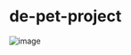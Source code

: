 # de-pet-project

![image](https://github.com/user-attachments/assets/d5266703-6f23-4bbf-b8dd-01c1bd35ace8)
